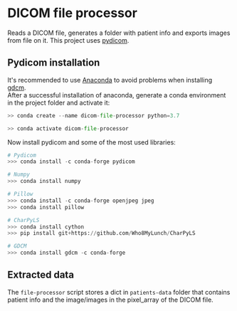 # DICOM file processor

Reads a DICOM file, generates a folder with patient info and exports images from file on it.
This project uses [pydicom](https://pydicom.github.io/pydicom/stable/index.html).

## Pydicom installation

It's recommended to use [Anaconda](https://docs.anaconda.com/anaconda/install/mac-os/) to avoid problems when installing [gdcm](http://gdcm.sourceforge.net/wiki/index.php/Main_Page).  
After a successful installation of anaconda, generate a conda environment in the project folder and activate it:

```python
>> conda create --name dicom-file-processor python=3.7

>> conda activate dicom-file-processor
```

Now install pydicom and some of the most used libraries:

```python
# Pydicom
>>> conda install -c conda-forge pydicom

# Numpy
>>> conda install numpy

# Pillow
>>> conda install -c conda-forge openjpeg jpeg
>>> conda install pillow

# CharPyLS
>>> conda install cython
>>> pip install git+https://github.com/Who8MyLunch/CharPyLS

# GDCM
>>> conda install gdcm -c conda-forge
```

## Extracted data

The `file-processor` script stores a dict in `patients-data` folder that contains patient info and the image/images in the pixel_array of the DICOM file.
